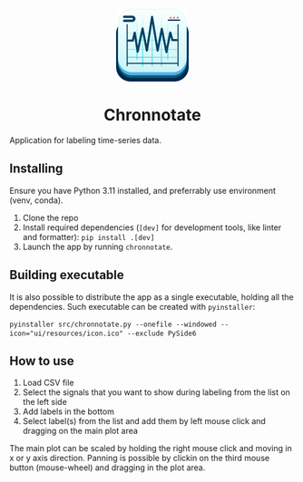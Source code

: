 <p align="center">
<picture>
<img src="ui/resources/icon/icon.png" height="128">
</picture>
<h1 align="center">Chronnotate</h1>
</p>

Application for labeling time-series data.

## Installing

Ensure you have Python 3.11 installed, and preferrably use environment (venv, conda).

1. Clone the repo
2. Install required dependencies (`[dev]` for development tools, like linter and formatter): `pip install .[dev]`
3. Launch the app by running `chronnotate`.

## Building executable

It is also possible to distribute the app as a single executable, holding all the dependencies.
Such executable can be created with `pyinstaller`:

```
pyinstaller src/chronnotate.py --onefile --windowed --icon="ui/resources/icon.ico" --exclude PySide6
```

## How to use

1. Load CSV file
2. Select the signals that you want to show during labeling from the list on the left side
3. Add labels in the bottom
4. Select label(s) from the list and add them by left mouse click and dragging on the main plot area

The main plot can be scaled by holding the right mouse click and moving in x or y axis direction.
Panning is possible by clickin on the third mouse button (mouse-wheel) and dragging in the plot area.